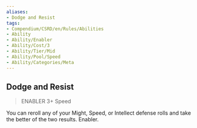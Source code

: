 ```yaml
---
aliases:
- Dodge and Resist
tags:
- Compendium/CSRD/en/Rules/Abilities
- Ability
- Ability/Enabler
- Ability/Cost/3
- Ability/Tier/Mid
- Ability/Pool/Speed
- Ability/Categories/Meta
---
```


  
## Dodge and Resist  
>ENABLER 3+  Speed  
  
You can reroll any of your Might, Speed, or Intellect defense rolls and take the better of the two results. Enabler.